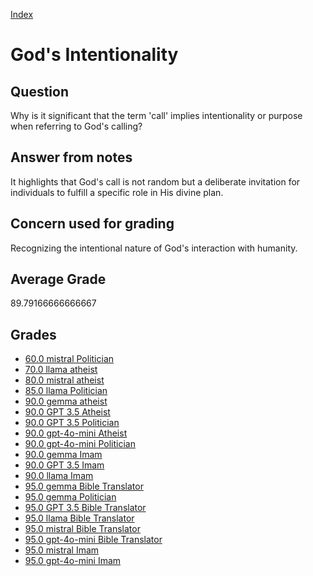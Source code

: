
[Index](../../index.md)
# God's Intentionality
## Question
Why is it significant that the term 'call' implies intentionality or purpose when referring to God's calling?

## Answer from notes
It highlights that God's call is not random but a deliberate invitation for individuals to fulfill a specific role in His divine plan.

## Concern used for grading
Recognizing the intentional nature of God's interaction with humanity.

## Average Grade
89.79166666666667

## Grades
 * [60.0 mistral Politician](../answers/mistral_Politician/God_s_Intentionality.md)
 * [70.0 llama atheist](../answers/llama_atheist/God_s_Intentionality.md)
 * [80.0 mistral atheist](../answers/mistral_atheist/God_s_Intentionality.md)
 * [85.0 llama Politician](../answers/llama_Politician/God_s_Intentionality.md)
 * [90.0 gemma atheist](../answers/gemma_atheist/God_s_Intentionality.md)
 * [90.0 GPT 3.5 Atheist](../answers/GPT_3.5_Atheist/God_s_Intentionality.md)
 * [90.0 GPT 3.5 Politician](../answers/GPT_3.5_Politician/God_s_Intentionality.md)
 * [90.0 gpt-4o-mini Atheist](../answers/gpt-4o-mini_Atheist/God_s_Intentionality.md)
 * [90.0 gpt-4o-mini Politician](../answers/gpt-4o-mini_Politician/God_s_Intentionality.md)
 * [90.0 gemma Imam](../answers/gemma_Imam/God_s_Intentionality.md)
 * [90.0 GPT 3.5 Imam](../answers/GPT_3.5_Imam/God_s_Intentionality.md)
 * [90.0 llama Imam](../answers/llama_Imam/God_s_Intentionality.md)
 * [95.0 gemma Bible Translator](../answers/gemma_Bible_Translator/God_s_Intentionality.md)
 * [95.0 gemma Politician](../answers/gemma_Politician/God_s_Intentionality.md)
 * [95.0 GPT 3.5 Bible Translator](../answers/GPT_3.5_Bible_Translator/God_s_Intentionality.md)
 * [95.0 llama Bible Translator](../answers/llama_Bible_Translator/God_s_Intentionality.md)
 * [95.0 mistral Bible Translator](../answers/mistral_Bible_Translator/God_s_Intentionality.md)
 * [95.0 gpt-4o-mini Bible Translator](../answers/gpt-4o-mini_Bible_Translator/God_s_Intentionality.md)
 * [95.0 mistral Imam](../answers/mistral_Imam/God_s_Intentionality.md)
 * [95.0 gpt-4o-mini Imam](../answers/gpt-4o-mini_Imam/God_s_Intentionality.md)

